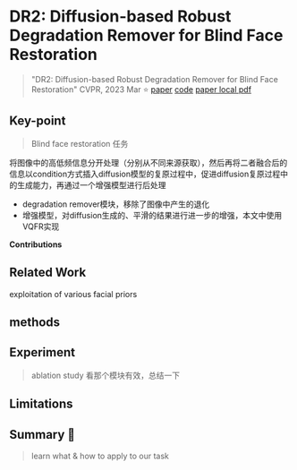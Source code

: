 # DR2: Diffusion-based Robust Degradation Remover for Blind Face Restoration

> "DR2: Diffusion-based Robust Degradation Remover for Blind Face Restoration" CVPR, 2023 Mar :star:
> [paper](https://arxiv.org/abs/2303.06885) [code](https://github.com/Kaldwin0106/DR2_Drgradation_Remover)
> [paper local pdf](./2023_03_CVPR_DR2--Diffusion-based-Robust-Degradation-Remover-for-Blind-Face-Restoration.pdf)

## Key-point

> Blind face restoration 任务

将图像中的高低频信息分开处理（分别从不同来源获取），然后再将二者融合后的信息以condition方式插入diffusion模型的复原过程中，促进diffusion复原过程中的生成能力，再通过一个增强模型进行后处理

- degradation remover模块，移除了图像中产生的退化
- 增强模型，对diffusion生成的、平滑的结果进行进一步的增强，本文中使用VQFR实现

**Contributions**

## Related Work

exploitation of various facial priors





## methods

## Experiment

> ablation study 看那个模块有效，总结一下

## Limitations

## Summary :star2:

> learn what & how to apply to our task